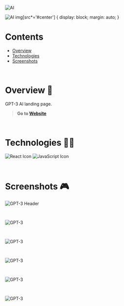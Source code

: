 <div style="margin: 0 auto;">
  <img src="https://i.ibb.co/zG4V1Xy/ai.png" alt="AI" />
</div>

![AI](https://i.ibb.co/zG4V1Xy/ai.png#center) 
img[src*='#center'] { 
    display: block;
    margin: auto;
}

# Contents

- [Overview](#overview-)
- [Technologies](#technologies-)
- [Screenshots](#screenshots-)

<br />

# Overview 👋

GPT-3 AI landing page.

> **Go to [Website](https://gil-gpt-3.netlify.app/)**

<br />

# Technologies 👨‍💻

![React Icon](https://i.ibb.co/BBFKyz9/Group-9.png, "React")
![JavaScript Icon](https://i.ibb.co/L5RS8g1/Group-11.png, "JavaScript")

<br />

# Screenshots 🎮

![GPT-3 Header](https://i.ibb.co/FW8NvsC/gpt3-1.png)

<br />

![GPT-3](https://i.ibb.co/n03JrCB/gpt3-2.png)

<br />

![GPT-3](https://i.ibb.co/J7drYFY/gpt3-3.png)

<br />

![GPT-3](https://i.ibb.co/GvNFsPj/gpt3-4.png)

<br />

![GPT-3](https://i.ibb.co/y0JJM34/gpt3-5.png)

<br />

![GPT-3](https://i.ibb.co/XDXnbtk/gpt3-6.png)
